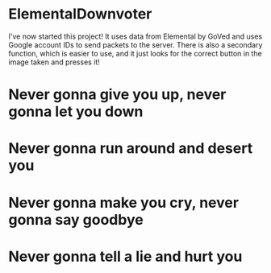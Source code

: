 # ElementalDownvoter

I've now started this project! It uses data from Elemental by GoVed and uses Google account IDs to send packets to the server.
There is also a secondary function, which is easier to use, and it just looks for the correct button in the image taken and presses it!







# Never gonna give you up, never gonna let you down
# Never gonna run around and desert you
# Never gonna make you cry, never gonna say goodbye
# Never gonna tell a lie and hurt you

